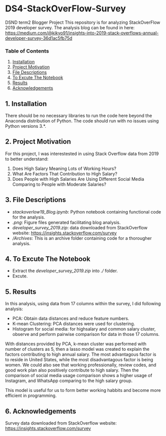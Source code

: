 # DS4-StackOverFlow-Survey
DSND term2 Blogger Project
This repository is for analyzing StackOverFlow 2019 developer survey. The analysis blog can be found in here:
https://medium.com/@kikyo91/insights-into-2019-stack-overflows-annual-developer-survey-36d1ac5fb75d

### Table of Contents

1. [Installation](#installation)
2. [Project Motivation](#motivation)
3. [File Descriptions](#files)
4. [To Excute The Notebook](#excute)
5. [Results](#results)
6. [Acknowledgements](#licensing)

## 1. Installation <a name="installation"></a>

There should be no necessary libraries to run the code here beyond the Anaconda distribution of Python.  The code should run with no issues using Python versions 3.*.

## 2. Project Motivation<a name="motivation"></a>

For this project, I was interestested in using Stack Overflow data from 2019 to better understand:

1. Does High Salary Meaning Lots of Working Hours?
2. What Are Factors That Contribution to High Salary?
3. Does People with High Salaries Are Using Different Social Media Comparing to People with Moderate Salaries?

## 3. File Descriptions <a name="files"></a>

- *stackoverlow19_Blog.ipynb*: Python notebook containing functional code for the analysis.
- *.png*: Figure files generated facilitating blog analysis.
- *developer_survey_2019.zip*: data downloaded from StackOverflow website: https://insights.stackoverflow.com/survey
- */Archives*: This is an archive folder containing code for a thorougher analysis.

## 4. To Excute The Notebook <a name="excute"></a>

- Extract the *developer_survey_2019.zip* into *./* folder.
- Excute.

## 5. Results

In this analysis, using data from 17 columns within the survey, I did following analysis:

- PCA: Obtain data distances and reduce feature numbers.
- K-mean Clustering: PCA distances were used for clustering.
- Histogram for social media: for highsalary and common salary cluster, observe and perform pairwise comparison for data in those 17 columns.

With distances provided by PCA, k-mean cluster was performed with number of clusters as 5, then a lasso model was created to explain the factors contributing to high annual salary. The most advantagous factor is to reside in United States, while the most disadvantagous factor is being women. We could also see that working professionally, review codes, and good work plan also positively contribute to high salary. Then the comparison of social media usage comparison shows a higher usage of Instagram, and WhatsApp comparing to the high salary group.

This model is useful for us to form better working habbits and become more efficient in programming.

## 6. Acknowledgements<a name="licensing"></a>

Survey data downloaded from StackOverflow website: https://insights.stackoverflow.com/survey
